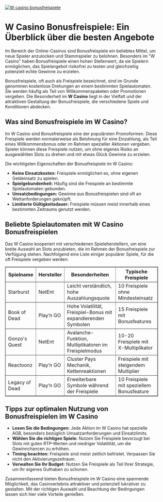 [![W casino bonusfreispiele](https://123-caf.pages.dev/gitsignup.png)](https://vrmoo.ru/Bt82HjjY)

<h1>W Casino Bonusfreispiele: Ein Überblick über die besten Angebote</h1>  <p>Im Bereich der Online-Casinos sind Bonusfreispiele ein beliebtes Mittel, um neue Spieler anzulocken und Stammspieler zu belohnen. Besonders im "W Casino" haben Bonusfreispiele einen hohen Stellenwert, da sie Spielern ermöglichen, das Spielangebot risikofrei zu testen und gleichzeitig potenziell echte Gewinne zu erzielen.</p>  <p>Bonusfreispiele, oft auch als Freispiele bezeichnet, sind im Grunde genommen kostenlose Drehungen an einem bestimmten Spielautomaten. Sie werden häufig als Teil von Willkommenspaketen oder Promotionen vergeben. Die Besonderheit im <strong>W Casino</strong> liegt in der Vielfalt und der attraktiven Gestaltung der Bonusfreispiele, die verschiedene Spiele und Konditionen abdecken.</p>  <h2>Was sind Bonusfreispiele im W Casino?</h2>  <p>Im W Casino sind Bonusfreispiele eine der populärsten Promoformen. Diese Freispiele werden normalerweise als Belohnung für eine Einzahlung, als Teil eines Willkommensbonus oder im Rahmen spezieller Aktionen vergeben. Spieler können diese Freispiele nutzen, um ohne eigenes Risiko an ausgewählten Slots zu drehen und mit etwas Glück Gewinne zu erzielen.</p>  <p>Die wichtigsten Eigenschaften der Bonusfreispiele im W Casino:</p>  <ul>   <li><strong>Keine Einsatzkosten:</strong> Freispiele ermöglichen es, ohne eigenen Geldeinsatz zu spielen.</li>   <li><strong>Spielgebundenheit:</strong> Häufig sind die Freispiele an bestimmte Spielautomaten gebunden.</li>   <li><strong>Umsatzbedingungen:</strong> Gewinne aus Bonusfreispielen sind oft an Wettanforderungen geknüpft.</li>   <li><strong>Limitierte Gültigkeitsdauer:</strong> Freispiele müssen meist innerhalb eines bestimmten Zeitraums genutzt werden.</li> </ul>  <h2>Beliebte Spielautomaten mit W Casino Bonusfreispielen</h2>  <p>Das W Casino kooperiert mit verschiedenen Spieleherstellern, um eine breite Auswahl an Slots anzubieten, die im Rahmen der Bonusfreispiele zur Verfügung stehen. Nachfolgend eine Liste einiger populärer Spiele, für die oft Freispiele vergeben werden:</p>  <table border="1" cellpadding="8" cellspacing="0" style="border-collapse: collapse; width: 100%;">   <thead>     <tr>       <th>Spielname</th>       <th>Hersteller</th>       <th>Besonderheiten</th>       <th>Typische Freispiele</th>     </tr>   </thead>   <tbody>     <tr>       <td>Starburst</td>       <td>NetEnt</td>       <td>Leicht verständlich, hohe Auszahlungsquote</td>       <td>10 Freispiele ohne Mindesteinsatz</td>     </tr>     <tr>       <td>Book of Dead</td>       <td>Play’n GO</td>       <td>Hohe Volatilität, Freispiel-Bonus mit expandierenden Symbolen</td>       <td>15 Freispiele mit Bonusfeatures</td>     </tr>     <tr>       <td>Gonzo's Quest</td>       <td>NetEnt</td>       <td>Avalanche-Funktion, Multiplikatoren im Freispielmodus</td>       <td>10-20 Freispiele mit X-Multiplikator</td>     </tr>     <tr>       <td>Reactoonz</td>       <td>Play’n GO</td>       <td>Cluster Pays Mechanik, Kettenreaktionen</td>       <td>Freispiele mit steigendem Multiplier</td>     </tr>     <tr>       <td>Legacy of Dead</td>       <td>Play’n GO</td>       <td>Erweiterbare Symbole während der Freispiele</td>       <td>10 Freispiele mit speziellem Bonusfeature</td>     </tr>   </tbody> </table>  <h2>Tipps zur optimalen Nutzung von Bonusfreispielen im W Casino</h2>  <ul>   <li><strong>Lesen Sie die Bedingungen:</strong> Jede Aktion im W Casino hat spezielle AGB, besonders bezüglich Umsatzanforderungen und Einsatzlimits.</li>   <li><strong>Wählen Sie die richtigen Spiele:</strong> Nutzen Sie Freispiele bevorzugt bei Slots mit guten RTP-Werten und niedriger Volatilität, um die Gewinnchancen zu erhöhen.</li>   <li><strong>Timing beachten:</strong> Freispiele sind meist zeitlich befristet. Verpassen Sie nicht den Aktivierungszeitraum.</li>   <li><strong>Verwalten Sie Ihr Budget:</strong> Nutzen Sie Freispiele als Teil Ihrer Strategie, um Ihr eigenes Guthaben zu schonen.</li> </ul>  <p>Zusammenfassend bieten Bonusfreispiele im W Casino eine spannende Möglichkeit, das Casinoerlebnis attraktiver und potenziell lukrativer zu gestalten. Mit der richtigen Auswahl und Beachtung der Bedingungen lassen sich hier viele Vorteile genießen.</p>
